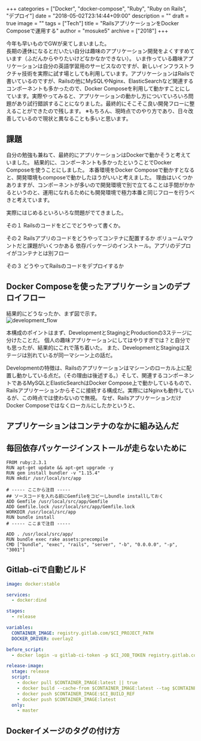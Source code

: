 +++
categories = ["Docker", "docker-compose", "Ruby", "Ruby on Rails", "デプロイ"]
date = "2018-05-02T23:14:44+09:00"
description = ""
draft = true
image = ""
tags = ["Tech"]
title = "RailsアプリケーションをDocker Composeで運用する"
author = "mosuke5"
archive = ["2018"]
+++

今年も早いものでGWが来てしまいました。  
長期の連休になるとだいたい自分は趣味のアプリケーション開発をよくすすめています（ふだんからやりたいけどなかなかできない）。
いま作っている趣味アプリケーションは自分の英語学習用のサービスなのですが、新しいインフラストラクチャ技術を実際に試す場としても利用しています。アプリケーションはRailsで書いているのですが、Railsの他にMySQLやNginx、ElasticSearchなど関連するコンポーネントも多かったので、Docker Composeを利用して動かすことにしています。実際やってみると、アプリケーションの動かし方についていろいろ問題があり試行錯誤することになりました。最終的にそこそこ良い開発フローに整えることができたので残します。
※もちろん、現時点でのやり方であり、日々改善しているので現状と異なることも多いと思います。
<!--more-->

## 課題
自分の勉強も兼ねて、最終的にアプリケーションはDockerで動かそうと考えていました。
結果的に、コンポーネントも多かったということでDocker Composeを使うことにしました。
本番環境をDocker Composeで動かすとなると、開発環境もcomposeで動かしたほうがいいと考えました。
理由はいくつかありますが、コンポーネントが多いので開発環境で別で立てることは手間がかかるというのと、運用になれるためにも開発環境で極力本番と同じフローを行うべきと考えています。

実際にはじめるといろいろな問題がでてきました。

その１
Railsのコードをどこでどうやって書くか。

その２
Railsアプリのコードをどうやってコンテナに配置するか
ボリュームマウントだと課題がいくつかある
依存パッケージのインストール。アプリのデプロイがコンテナとは別フロー

その３
どうやってRailsのコードをデプロイするか

## Docker Composeを使ったアプリケーションのデプロイフロー
結果的にどうなったか、まず図で示す。  
![development_flow](/image/rails_development_flow.png)

本構成のポイントはまず、DevelopmentとStagingとProductionの3ステージに分けたことだ。
個人の趣味アプリケーションにしてはやりすぎでは？と自分でも思ったが、結果的にこれで落ち着いた。
また、DevelopmentとStagingはステージは別れているが同一マシーン上の話だ。

Developmentの特徴は、Railsのアプリケーションはマシーンのローカル上に配置し動かしている点だ。（その理由は後述する。）そして、関連するコンポーネントであるMySQLとElasticSearchはDocker Compose上で動かしているもので、Railsアプリケーションからそこに接続する構成だ。実際にはNginxも動作しているが、この時点では使わないので無視。
なぜ、RailsアプリケーションだけDocker Composeではなくローカルにしたかというと、

## アプリケーションはコンテナのなかに組み込んだ

## 毎回依存パッケージインストールが走らないために

```
FROM ruby:2.3.1
RUN apt-get update && apt-get upgrade -y
RUN gem install bundler -v "1.15.4"
RUN mkdir /usr/local/src/app

# ----- ここから注目 -----
## ソースコードを入れる前にGemfileをコピーしbundle installしておく
ADD Gemfile /usr/local/src/app/Gemfile
ADD Gemfile.lock /usr/local/src/app/Gemfile.lock
WORKDIR /usr/local/src/app
RUN bundle install
# ----- ここまで注目 -----

ADD . /usr/local/src/app/
RUN bundle exec rake assets:precompile
CMD ["bundle", "exec", "rails", "server", "-b", "0.0.0.0", "-p", "3001"]
```

## Gitlab-ciで自動ビルド
```yml
image: docker:stable

services:
  - docker:dind

stages:
  - release

variables:
  CONTAINER_IMAGE: registry.gitlab.com/$CI_PROJECT_PATH
  DOCKER_DRIVER: overlay2

before_script:
  - docker login -u gitlab-ci-token -p $CI_JOB_TOKEN registry.gitlab.com

release-image:
  stage: release
  script:
    - docker pull $CONTAINER_IMAGE:latest || true
    - docker build --cache-from $CONTAINER_IMAGE:latest --tag $CONTAINER_IMAGE:$CI_BUILD_REF --tag $CONTAINER_IMAGE:latest .
    - docker push $CONTAINER_IMAGE:$CI_BUILD_REF
    - docker push $CONTAINER_IMAGE:latest
  only: 
    - master
```

## Dockerイメージのタグの付け方